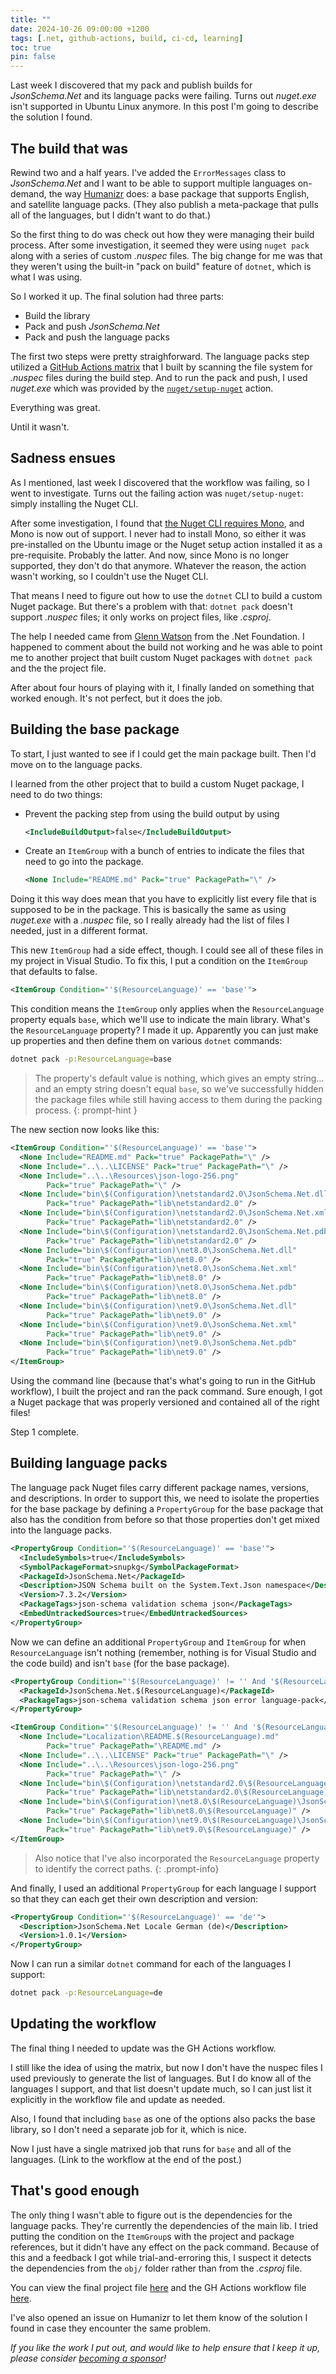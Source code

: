 ```yaml
---
title: ""
date: 2024-10-26 09:00:00 +1200
tags: [.net, github-actions, build, ci-cd, learning]
toc: true
pin: false
---
```


Last week I discovered that my pack and publish builds for _JsonSchema.Net_ and its language packs were failing.  Turns out _nuget.exe_ isn't supported in Ubuntu Linux anymore.  In this post I'm going to describe the solution I found.

## The build that was

Rewind two and a half years.  I've added the `ErrorMessages` class to _JsonSchema.Net_ and I want to be able to support multiple languages on-demand, the way [Humanizr](https://github.com/Humanizr/Humanizer) does: a base package that supports English, and satellite language packs.  (They also publish a meta-package that pulls all of the languages, but I didn't want to do that.)

So the first thing to do was check out how they were managing their build process.  After some investigation, it seemed they were using `nuget pack` along with a series of custom _.nuspec_ files.  The big change for me was that they weren't using the built-in "pack on build" feature of `dotnet`, which is what I was using.

So I worked it up.  The final solution had three parts:

- Build the library
- Pack and push _JsonSchema.Net_
- Pack and push the language packs

The first two steps were pretty straighforward.  The language packs step utilized a [GitHub Actions matrix](https://docs.github.com/en/actions/writing-workflows/choosing-what-your-workflow-does/running-variations-of-jobs-in-a-workflow) that I built by scanning the file system for _.nuspec_ files during the build step.  And to run the pack and push, I used _nuget.exe_ which was provided by the [`nuget/setup-nuget`](https://github.com/NuGet/setup-nuget) action.

Everything was great.

Until it wasn't.

## Sadness ensues

As I mentioned, last week I discovered that the workflow was failing, so I went to investigate.  Turns out the failing action was `nuget/setup-nuget`: simply installing the Nuget CLI.

After some investigation, I found that [the Nuget CLI requires Mono](https://github.com/NuGet/setup-nuget/issues/168#issuecomment-2573539599), and Mono is now out of support.  I never had to install Mono, so either it was pre-installed on the Ubuntu image or the Nuget setup action installed it as a pre-requisite.  Probably the latter.  And now, since Mono is no longer supported, they don't do that anymore.  Whatever the reason, the action wasn't working, so I couldn't use the Nuget CLI.

That means I need to figure out how to use the `dotnet` CLI to build a custom Nuget package.  But there's a problem with that: `dotnet pack` doesn't support _.nuspec_ files; it only works on project files, like _.csproj_.

The help I needed came from [Glenn Watson](https://github.com/glennawatson) from the .Net Foundation.  I happened to comment about the build not working and he was able to point me to another project that built custom Nuget packages with `dotnet pack` and the the project file.

After about four hours of playing with it, I finally landed on something that worked enough.  It's not perfect, but it does the job.

## Building the base package

To start, I just wanted to see if I could get the main package built.  Then I'd move on to the language packs.

I learned from the other project that to build a custom Nuget package, I need to do two things:

- Prevent the packing step from using the build output by using
  ```xml
  <IncludeBuildOutput>false</IncludeBuildOutput>
  ```
- Create an `ItemGroup` with a bunch of entries to indicate the files that need to go into the package.
  ```xml
  <None Include="README.md" Pack="true" PackagePath="\" />
  ```

Doing it this way does mean that you have to explicitly list every file that is supposed to be in the package.  This is basically the same as using _nuget.exe_ with a _.nuspec_ file, so I really already had the list of files I needed, just in a different format.

This new `ItemGroup` had a side effect, though.  I could see all of these files in my project in Visual Studio.  To fix this, I put a condition on the `ItemGroup` that defaults to false.

```xml
<ItemGroup Condition="'$(ResourceLanguage)' == 'base'">
```

This condition means the `ItemGroup` only applies when the `ResourceLanguage` property equals `base`, which we'll use to indicate the main library.  What's the `ResourceLanguage` property?  I made it up.  Apparently you can just make up properties and then define them on various `dotnet` commands:

```sh
dotnet pack -p:ResourceLanguage=base
```

> The property's default value is nothing, which gives an empty string... and an empty string doesn't equal `base`, so we've successfully hidden the package files while still having access to them during the packing process.
{: prompt-hint }

The new section now looks like this:

```xml
<ItemGroup Condition="'$(ResourceLanguage)' == 'base'">
  <None Include="README.md" Pack="true" PackagePath="\" />
  <None Include="..\..\LICENSE" Pack="true" PackagePath="\" />
  <None Include="..\..\Resources\json-logo-256.png"
        Pack="true" PackagePath="\" />
  <None Include="bin\$(Configuration)\netstandard2.0\JsonSchema.Net.dll"
        Pack="true" PackagePath="lib\netstandard2.0" />
  <None Include="bin\$(Configuration)\netstandard2.0\JsonSchema.Net.xml"
        Pack="true" PackagePath="lib\netstandard2.0" />
  <None Include="bin\$(Configuration)\netstandard2.0\JsonSchema.Net.pdb"
        Pack="true" PackagePath="lib\netstandard2.0" />
  <None Include="bin\$(Configuration)\net8.0\JsonSchema.Net.dll"
        Pack="true" PackagePath="lib\net8.0" />
  <None Include="bin\$(Configuration)\net8.0\JsonSchema.Net.xml"
        Pack="true" PackagePath="lib\net8.0" />
  <None Include="bin\$(Configuration)\net8.0\JsonSchema.Net.pdb"
        Pack="true" PackagePath="lib\net8.0" />
  <None Include="bin\$(Configuration)\net9.0\JsonSchema.Net.dll"
        Pack="true" PackagePath="lib\net9.0" />
  <None Include="bin\$(Configuration)\net9.0\JsonSchema.Net.xml"
        Pack="true" PackagePath="lib\net9.0" />
  <None Include="bin\$(Configuration)\net9.0\JsonSchema.Net.pdb"
        Pack="true" PackagePath="lib\net9.0" />
</ItemGroup>
```

Using the command line (because that's what's going to run in the GitHub workflow), I built the project and ran the pack command.  Sure enough, I got a Nuget package that was properly versioned and contained all of the right files!

Step 1 complete.

## Building language packs

The language pack Nuget files carry different package names, versions, and descriptions.  In order to support this, we need to isolate the properties for the base package by defining a `PropertyGroup` for the base package that also has the condition from before so that those properties don't get mixed into the language packs.

```xml
<PropertyGroup Condition="'$(ResourceLanguage)' == 'base'">
  <IncludeSymbols>true</IncludeSymbols>
  <SymbolPackageFormat>snupkg</SymbolPackageFormat>
  <PackageId>JsonSchema.Net</PackageId>
  <Description>JSON Schema built on the System.Text.Json namespace</Description>
  <Version>7.3.2</Version>
  <PackageTags>json-schema validation schema json</PackageTags>
  <EmbedUntrackedSources>true</EmbedUntrackedSources>
</PropertyGroup>
```

Now we can define an additional `PropertyGroup` and `ItemGroup` for when `ResourceLanguage` isn't nothing (remember, nothing is for Visual Studio and the code build) and isn't `base` (for the base package).

```xml
<PropertyGroup Condition="'$(ResourceLanguage)' != '' And '$(ResourceLanguage)' != 'base'">
  <PackageId>JsonSchema.Net.$(ResourceLanguage)</PackageId>
  <PackageTags>json-schema validation schema json error language-pack</PackageTags>
</PropertyGroup>

<ItemGroup Condition="'$(ResourceLanguage)' != '' And '$(ResourceLanguage)' != 'base'">
  <None Include="Localization\README.$(ResourceLanguage).md"
        Pack="true" PackagePath="\README.md" />
  <None Include="..\..\LICENSE" Pack="true" PackagePath="\" />
  <None Include="..\..\Resources\json-logo-256.png"
        Pack="true" PackagePath="\" />
  <None Include="bin\$(Configuration)\netstandard2.0\$(ResourceLanguage)\JsonSchema.Net.resources.dll"
        Pack="true" PackagePath="lib\netstandard2.0\$(ResourceLanguage)" />
  <None Include="bin\$(Configuration)\net8.0\$(ResourceLanguage)\JsonSchema.Net.resources.dll"
        Pack="true" PackagePath="lib\net8.0\$(ResourceLanguage)" />
  <None Include="bin\$(Configuration)\net9.0\$(ResourceLanguage)\JsonSchema.Net.resources.dll"
        Pack="true" PackagePath="lib\net9.0\$(ResourceLanguage)" />
</ItemGroup>
```

> Also notice that I've also incorporated the `ResourceLanguage` property to identify the correct paths.
{: .prompt-info}

And finally, I used an additional `PropertyGroup` for each language I support so that they can each get their own description and version:

```xml
<PropertyGroup Condition="'$(ResourceLanguage)' == 'de'">
  <Description>JsonSchema.Net Locale German (de)</Description>
  <Version>1.0.1</Version>
</PropertyGroup>
```

Now I can run a similar `dotnet` command for each of the languages I support:

```sh
dotnet pack -p:ResourceLanguage=de
```

## Updating the workflow

The final thing I needed to update was the GH Actions workflow.

I still like the idea of using the matrix, but now I don't have the nuspec files I used previously to generate the list of languages.  But I do know all of the languages I support, and that list doesn't update much, so I can just list it explicitly in the workflow file and update as needed.

Also, I found that including `base` as one of the options also packs the base library, so I don't need a separate job for it, which is nice.

Now I just have a single matrixed job that runs for `base` and all of the languages.  (Link to the workflow at the end of the post.)

## That's good enough

The only thing I wasn't able to figure out is the dependencies for the language packs.  They're currently the dependencies of the main lib.  I tried putting the condition on the `ItemGroup`s with the project and package references, but it didn't have any effect on the pack command.  Because of this and a feedback I got while trial-and-erroring this, I suspect it detects the dependencies from the `obj/` folder rather than from the _.csproj_ file.

You can view the final project file [here](https://github.com/json-everything/json-everything/blob/28090a609bcc39bbd77c3c28501b522dea600d34/src/JsonSchema/JsonSchema.csproj) and the GH Actions workflow file [here](https://github.com/json-everything/json-everything/blob/28090a609bcc39bbd77c3c28501b522dea600d34/.github/workflows/publish-schema.yml).

I've also opened an issue on Humanizr to let them know of the solution I found in case they encounter the same problem.

_If you like the work I put out, and would like to help ensure that I keep it up, please consider [becoming a sponsor](https://github.com/sponsors/gregsdennis)!_

